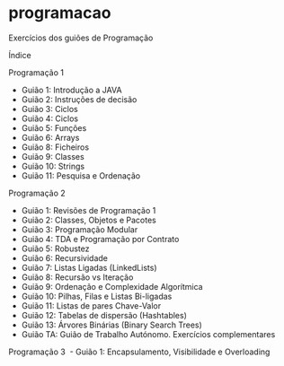# programacao
Exercícios dos guiões de Programação

Índice

Programação 1
  - Guião 1: Introdução a JAVA
  - Guião 2: Instruções de decisão
  - Guião 3: Ciclos
  - Guião 4: Ciclos
  - Guião 5: Funções
  - Guião 6: Arrays
  - Guião 8: Ficheiros
  - Guião 9: Classes
  - Guião 10: Strings
  - Guião 11: Pesquisa e Ordenação
  
Programação 2
  - Guião 1: Revisões de Programação 1
  - Guião 2: Classes, Objetos e Pacotes
  - Guião 3: Programação Modular
  - Guião 4: TDA e Programação por Contrato
  - Guião 5: Robustez
  - Guião 6: Recursividade
  - Guião 7: Listas Ligadas (LinkedLists)
  - Guião 8: Recursão vs Iteração
  - Guião 9: Ordenação e Complexidade Algorítmica
  - Guião 10: Pilhas, Filas e Listas Bi-ligadas
  - Guião 11: Listas de pares Chave-Valor
  - Guião 12: Tabelas de dispersão (Hashtables)
  - Guião 13: Árvores Binárias (Binary Search Trees)
  - Guião TA: Guião de Trabalho Autónomo. Exercícios complementares

Programação 3
  - Guião 1: Encapsulamento, Visibilidade e Overloading 
